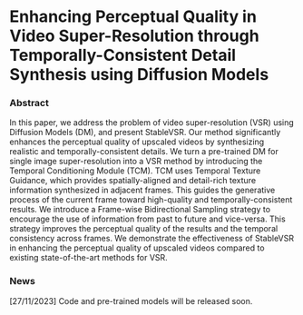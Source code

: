 # Enhancing Perceptual Quality in Video Super-Resolution through Temporally-Consistent Detail Synthesis using Diffusion Models

### Abstract
In this paper, we address the problem of video super-resolution (VSR) using Diffusion Models (DM), and present StableVSR. Our method significantly enhances the perceptual quality of upscaled videos by synthesizing realistic and temporally-consistent details. We turn a pre-trained DM for single image super-resolution into a VSR method by introducing the Temporal Conditioning Module (TCM). TCM uses Temporal Texture Guidance, which provides spatially-aligned and detail-rich texture information synthesized in adjacent frames. This guides the generative process of the current frame toward high-quality and temporally-consistent results.
We introduce a Frame-wise Bidirectional Sampling strategy to encourage the use of information from past to future and vice-versa. This strategy improves the perceptual quality of the results and the temporal consistency across frames. We demonstrate the effectiveness of StableVSR in enhancing the perceptual quality of upscaled videos compared to existing state-of-the-art methods for VSR.

### News
[27/11/2023] Code and pre-trained models will be released soon.
